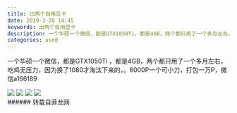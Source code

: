 ```yaml
---
title: 出两个自用显卡
date: 2019-3-20 14:45
keywords: 出两个自用显卡
description: 一个华硕一个微信，都是GTX1050Ti，都是4GB，两个都只用了一个多月左右，吃鸡无压力，因为换了1080才淘汰下来的，。6000P一个可小刀，打包一万P，微信a166189
categories: used
---
```

<td class="t_f" id="postmessage_3265881">

一个华硕一个微信，都是GTX1050Ti ，都是4GB，两个都只用了一个多月左右，吃鸡无压力，因为换了1080才淘汰下来的，。6000P一个可小刀，打包一万P，微信a166189

<img aid="1118378" data-cf-modified-2774cd8b69cf3aa793213224-="" file="data/attachment/forum/201903/20/143815sa2kha3kzakuxzyf.jpg.thumb.jpg" id="aimg_1118378" inpost="1" onclick="" onmouseover="" src="http://www.flw.ph/data/attachment/forum/201903/20/143815sa2kha3kzakuxzyf.jpg" style="cursor:pointer" zoomfile="data/attachment/forum/201903/20/143815sa2kha3kzakuxzyf.jpg"/>



<img aid="1118379" data-cf-modified-2774cd8b69cf3aa793213224-="" file="data/attachment/forum/201903/20/143816nosenz8tsnjzg8mo.jpg.thumb.jpg" id="aimg_1118379" inpost="1" onclick="" onmouseover="" src="http://www.flw.ph/data/attachment/forum/201903/20/143816nosenz8tsnjzg8mo.jpg" style="cursor:pointer" zoomfile="data/attachment/forum/201903/20/143816nosenz8tsnjzg8mo.jpg"/>



<img aid="1118380" data-cf-modified-2774cd8b69cf3aa793213224-="" file="data/attachment/forum/201903/20/143817wdakcektdb3ddtpp.jpg.thumb.jpg" id="aimg_1118380" inpost="1" onclick="" onmouseover="" src="http://www.flw.ph/data/attachment/forum/201903/20/143817wdakcektdb3ddtpp.jpg" style="cursor:pointer" zoomfile="data/attachment/forum/201903/20/143817wdakcektdb3ddtpp.jpg"/>



<img aid="1118381" data-cf-modified-2774cd8b69cf3aa793213224-="" file="data/attachment/forum/201903/20/143819fke48g9c9qk4xe3k.jpg.thumb.jpg" id="aimg_1118381" inpost="1" onclick="" onmouseover="" src="http://www.flw.ph/data/attachment/forum/201903/20/143819fke48g9c9qk4xe3k.jpg" style="cursor:pointer" zoomfile="data/attachment/forum/201903/20/143819fke48g9c9qk4xe3k.jpg"/>


<br/>
</td>
###### 转载自菲龙网